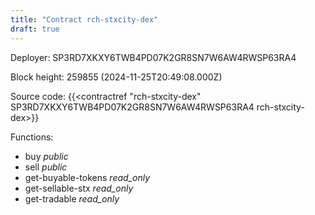 ```yaml
---
title: "Contract rch-stxcity-dex"
draft: true
---
```

Deployer: SP3RD7XKXY6TWB4PD07K2GR8SN7W6AW4RWSP63RA4


 



Block height: 259855 (2024-11-25T20:49:08.000Z)

Source code: {{<contractref "rch-stxcity-dex" SP3RD7XKXY6TWB4PD07K2GR8SN7W6AW4RWSP63RA4 rch-stxcity-dex>}}

Functions:

* buy _public_
* sell _public_
* get-buyable-tokens _read_only_
* get-sellable-stx _read_only_
* get-tradable _read_only_
